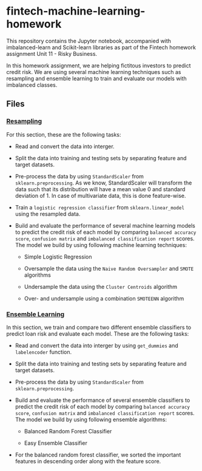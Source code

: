 # fintech-machine-learning-homework

This repository contains the Jupyter notebook, accompanied with imbalanced-learn and Scikit-learn libraries as part of the Fintech homework assignment Unit 11 - Risky Business.

In this homework assignment, we are helping fictitous investors to predict credit risk. We are using several machine learning techniques such as resampling and ensemble learning to train and evaluate our models with imbalanced classes.


## Files

### [Resampling](credit_risk_resampling.ipynb)

For this section, these are the following tasks:

- Read and convert the data into interger.

- Split the data into training and testing sets by separating feature and target datasets.

- Pre-process the data by using `StandardScaler` from `sklearn.preprocessing`. As we know, StandardScaler will transform the data such that its distribution will have a mean value 0 and standard deviation of 1. In case of multivariate data, this is done feature-wise.

- Train a `logistic regression classifier` from `sklearn.linear_model` using the resampled data.

- Build and evaluate the performance of several machine learning models to predict the credit risk of each model by comparing `balanced accuracy score`, `confusion matrix` and `imbalanced classification report` scores. The model we build by using following machine learning techniques:

    * Simple Logistic Regression
    
    * Oversample the data using the `Naive Random Oversampler` and `SMOTE` algorithms
    
    * Undersample the data using the `Cluster Centroids` algorithm
    
    * Over- and undersample using a combination `SMOTEENN` algorithm
    


### [Ensemble Learning](credit_risk_ensemble.ipynb)

In this section, we train and compare two different ensemble classifiers to predict loan risk and evaluate each model. These are the following tasks:

- Read and convert the data into interger by using `get_dummies` and `labelencoder` function.

- Split the data into training and testing sets by separating feature and target datasets.

- Pre-process the data by using `StandardScaler` from `sklearn.preprocessing`.

- Build and evaluate the performance of several ensemble classifiers to predict the credit risk of each model by comparing `balanced accuracy score`, `confusion matrix` and `imbalanced classification report` scores. The model we build by using following ensemble algorithms: 

     * Balanced Random Forest Classifier
     
     * Easy Ensemble Classifier

- For the balanced random forest classifier, we sorted the important features in descending order along with the feature score.